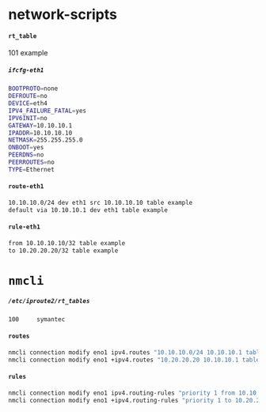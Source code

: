 # network-scripts

#### `rt_table`
101 example
 
##### `ifcfg-eth1`
```bash
BOOTPROTO=none
DEFROUTE=no
DEVICE=eth4
IPV4_FAILURE_FATAL=yes
IPV6INIT=no
GATEWAY=10.10.10.1
IPADDR=10.10.10.10
NETMASK=255.255.255.0
ONBOOT=yes
PEERDNS=no
PEERROUTES=no
TYPE=Ethernet
 ```
#### `route-eth1`
```bash
10.10.10.0/24 dev eth1 src 10.10.10.10 table example
default via 10.10.10.1 dev eth1 table example
```

#### `rule-eth1`
```bash
from 10.10.10.10/32 table example
to 10.20.20.20/32 table example
```

# `nmcli`

##### `/etc/iproute2/rt_tables`
```bash
100     symantec
```

#### `routes`
```bash
nmcli connection modify eno1 ipv4.routes "10.10.10.0/24 10.10.10.1 table=100 src=10.10.10.10"
nmcli connection modify eno1 +ipv4.routes "10.20.20.20 10.10.10.1 table=100"
```

#### `rules`
```bash
nmcli connection modify eno1 ipv4.routing-rules "priority 1 from 10.10.10.10/32 table 100"
nmcli connection modify eno1 +ipv4.routing-rules "priority 1 to 10.20.20.20/32 table 100"
```
